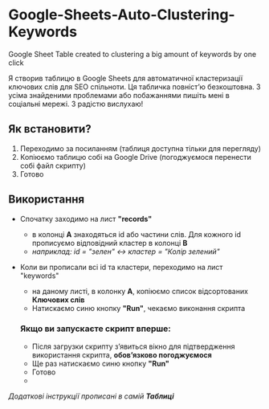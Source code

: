# Google-Sheets-Auto-Clustering-Keywords
Google Sheet Table created to clustering a big amount of keywords by one click

Я створив таблицю в Google Sheets для автоматичної кластеризації ключових слів для SEO спільноти. 
Ця табличка повністʼю безкоштовна. З усіма знайденими проблемами або побажаннями пишіть мені в соціальні мережі. 
З радістю вислухаю!

## Як встановити?
1. Переходимо за посиланням (таблиця доступна тільки для перегляду)
2. Копіюємо таблицю собі на Google Drive (погоджуємося перенести собі файл скрипту)
3. Готово

## Використання
- Спочатку заходимо на лист **"records"**
   - в колонці **A** знаходяться id або частини слів. Для кожного id прописуємо відповідний кластер в колонці **B**
   - *наприклад: id = "зелен" <-> кластер = "Колір зелений"*
  
- Коли ви прописали всі id та кластери, переходимо на лист "keywords"
  - на даному листі, в колонку **A**, копіюємо список відсортованих **Ключових слів**
  - Натискаємо синю кнопку **"Run"**, чекаємо виконання скрипта
  ### Якщо ви запускаєте скрипт вперше: 
  - Після загрузки скрипту зʼявиться вікно для підтвердження використання скрипта, **обовʼязково погоджуємося**
  - Ще раз натискаємо синю кнопку **"Run"**
  - Готово
  - 
*Додаткові інструкції прописані в самій **Таблиці***
      




